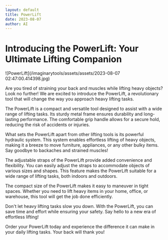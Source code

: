 ```yaml
---
layout: default
title: PowerLift
date: 2023-08-07
author: AI
---
```


# Introducing the PowerLift: Your Ultimate Lifting Companion

![PowerLift](/imaginarytools/assets/assets/2023-08-07 02:47:00.414398.jpg)

Are you tired of straining your back and muscles while lifting heavy objects? Look no further! We are excited to introduce the PowerLift, a revolutionary tool that will change the way you approach heavy lifting tasks.

The PowerLift is a compact and versatile tool designed to assist with a wide range of lifting tasks. Its sturdy metal frame ensures durability and long-lasting performance. The comfortable grip handle allows for a secure hold, reducing the risk of accidents or injuries.

What sets the PowerLift apart from other lifting tools is its powerful hydraulic system. This system enables effortless lifting of heavy objects, making it a breeze to move furniture, appliances, or any other bulky items. Say goodbye to backaches and strained muscles!

The adjustable straps of the PowerLift provide added convenience and flexibility. You can easily adjust the straps to accommodate objects of various sizes and shapes. This feature makes the PowerLift suitable for a wide range of lifting tasks, both indoors and outdoors.

The compact size of the PowerLift makes it easy to maneuver in tight spaces. Whether you need to lift heavy items in your home, office, or warehouse, this tool will get the job done efficiently.

Don't let heavy lifting tasks slow you down. With the PowerLift, you can save time and effort while ensuring your safety. Say hello to a new era of effortless lifting!

Order your PowerLift today and experience the difference it can make in your daily lifting tasks. Your back will thank you!
